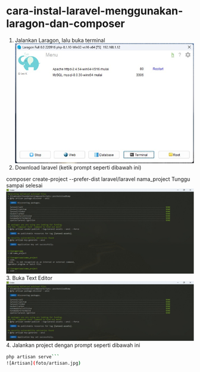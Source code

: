 # cara-instal-laravel-menggunakan-laragon-dan-composer
1. Jalankan Laragon, lalu buka terminal
![laragon](foto/laragon.jpg)
2. Download laravel (ketik prompt seperti dibawah ini)

composer create-project --prefer-dist laravel/laravel nama_project
Tunggu sampai selesai
![laravel](foto/laraend1.jpg)
3. Buka Text Editor
![Text](foto/cd.jpg)
4. Jalankan project dengan prompt seperti dibawah ini
```bash 
php artisan serve```
![Artisan](foto/artisan.jpg)
